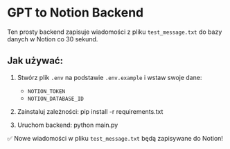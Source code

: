 
# GPT to Notion Backend

Ten prosty backend zapisuje wiadomości z pliku `test_message.txt` do bazy danych w Notion co 30 sekund.

## Jak używać:

1. Stwórz plik `.env` na podstawie `.env.example` i wstaw swoje dane:
   - `NOTION_TOKEN`
   - `NOTION_DATABASE_ID`

2. Zainstaluj zależności:
    pip install -r requirements.txt

3. Uruchom backend:
    python main.py

✅ Nowe wiadomości w pliku `test_message.txt` będą zapisywane do Notion!
